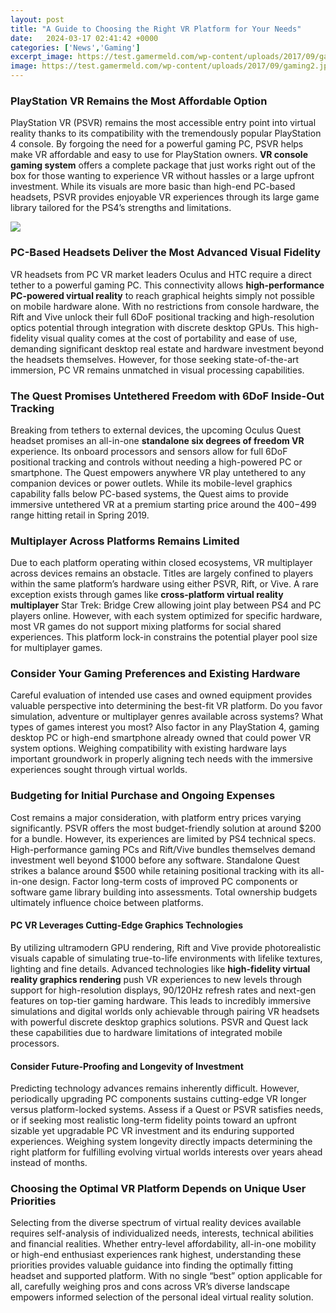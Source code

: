 ```yaml
---
layout: post
title: "A Guide to Choosing the Right VR Platform for Your Needs"
date:   2024-03-17 02:41:42 +0000
categories: ['News','Gaming']
excerpt_image: https://test.gamermeld.com/wp-content/uploads/2017/09/gaming2.jpg
image: https://test.gamermeld.com/wp-content/uploads/2017/09/gaming2.jpg
---
```


### PlayStation VR Remains the Most Affordable Option  
PlayStation VR (PSVR) remains the most accessible entry point into virtual reality thanks to its compatibility with the tremendously popular PlayStation 4 console. By forgoing the need for a powerful gaming PC, PSVR helps make VR affordable and easy to use for PlayStation owners. **VR console gaming system** offers a complete package that just works right out of the box for those wanting to experience VR without hassles or a large upfront investment. While its visuals are more basic than high-end PC-based headsets, PSVR provides enjoyable VR experiences through its large game library tailored for the PS4’s strengths and limitations.

![](https://test.gamermeld.com/wp-content/uploads/2017/09/gaming2.jpg)
### PC-Based Headsets Deliver the Most Advanced Visual Fidelity
VR headsets from PC VR market leaders Oculus and HTC require a direct tether to a powerful gaming PC. This connectivity allows **high-performance PC-powered virtual reality** to reach graphical heights simply not possible on mobile hardware alone. With no restrictions from console hardware, the Rift and Vive unlock their full 6DoF positional tracking and high-resolution optics potential through integration with discrete desktop GPUs. This high-fidelity visual quality comes at the cost of portability and ease of use, demanding significant desktop real estate and hardware investment beyond the headsets themselves. However, for those seeking state-of-the-art immersion, PC VR remains unmatched in visual processing capabilities.
### The Quest Promises Untethered Freedom with 6DoF Inside-Out Tracking  
Breaking from tethers to external devices, the upcoming Oculus Quest headset promises an all-in-one **standalone six degrees of freedom VR** experience. Its onboard processors and sensors allow for full 6DoF positional tracking and controls without needing a high-powered PC or smartphone. The Quest empowers anywhere VR play untethered to any companion devices or power outlets. While its mobile-level graphics capability falls below PC-based systems, the Quest aims to provide immersive untethered VR at a premium starting price around the $400-$499 range hitting retail in Spring 2019.
### Multiplayer Across Platforms Remains Limited 
Due to each platform operating within closed ecosystems, VR multiplayer across devices remains an obstacle. Titles are largely confined to players within the same platform’s hardware using either PSVR, Rift, or Vive. A rare exception exists through games like **cross-platform virtual reality multiplayer** Star Trek: Bridge Crew allowing joint play between PS4 and PC players online. However, with each system optimized for specific hardware, most VR games do not support mixing platforms for social shared experiences. This platform lock-in constrains the potential player pool size for multiplayer games.
### Consider Your Gaming Preferences and Existing Hardware
Careful evaluation of intended use cases and owned equipment provides valuable perspective into determining the best-fit VR platform. Do you favor simulation, adventure or multiplayer genres available across systems? What types of games interest you most? Also factor in any PlayStation 4, gaming desktop PC or high-end smartphone already owned that could power VR system options. Weighing compatibility with existing hardware lays important groundwork in properly aligning tech needs with the immersive experiences sought through virtual worlds.
### Budgeting for Initial Purchase and Ongoing Expenses
Cost remains a major consideration, with platform entry prices varying significantly. PSVR offers the most budget-friendly solution at around $200 for a bundle. However, its experiences are limited by PS4 technical specs. High-performance gaming PCs and Rift/Vive bundles themselves demand investment well beyond $1000 before any software. Standalone Quest strikes a balance around $500 while retaining positional tracking with its all-in-one design. Factor long-term costs of improved PC components or software game library building into assessments. Total ownership budgets ultimately influence choice between platforms.
#### PC VR Leverages Cutting-Edge Graphics Technologies
By utilizing ultramodern GPU rendering, Rift and Vive provide photorealistic visuals capable of simulating true-to-life environments with lifelike textures, lighting and fine details. Advanced technologies like **high-fidelity virtual reality graphics rendering** push VR experiences to new levels through support for high-resolution displays, 90/120Hz refresh rates and next-gen features on top-tier gaming hardware. This leads to incredibly immersive simulations and digital worlds only achievable through pairing VR headsets with powerful discrete desktop graphics solutions. PSVR and Quest lack these capabilities due to hardware limitations of integrated mobile processors.
#### Consider Future-Proofing and Longevity of Investment
Predicting technology advances remains inherently difficult. However, periodically upgrading PC components sustains cutting-edge VR longer versus platform-locked systems. Assess if a Quest or PSVR satisfies needs, or if seeking most realistic long-term fidelity points toward an upfront sizable yet upgradable PC VR investment and its enduring supported experiences. Weighing system longevity directly impacts determining the right platform for fulfilling evolving virtual worlds interests over years ahead instead of months.
### Choosing the Optimal VR Platform Depends on Unique User Priorities
Selecting from the diverse spectrum of virtual reality devices available requires self-analysis of individualized needs, interests, technical abilities and financial realities. Whether entry-level affordability, all-in-one mobility or high-end enthusiast experiences rank highest, understanding these priorities provides valuable guidance into finding the optimally fitting headset and supported platform. With no single “best” option applicable for all, carefully weighing pros and cons across VR’s diverse landscape empowers informed selection of the personal ideal virtual reality solution.